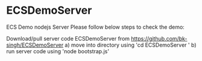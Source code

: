 # ECSDemoServer
ECS Demo nodejs Server
Please follow below steps to check the demo:

Download/pull server code  ECSDemoServer from https://github.com/bk-singh/ECSDemoServer
  a) move into directory using 'cd ECSDemoServer '
  b) run server code using 'node bootstrap.js'

